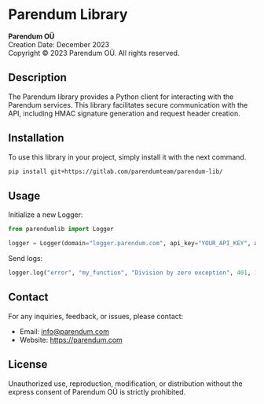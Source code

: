 # Parendum Library

**Parendum OÜ**  
Creation Date: December 2023  
Copyright © 2023 Parendum OÜ. All rights reserved.

## Description

The Parendum library provides a Python client for interacting with the Parendum services. This library facilitates secure communication with the API, including HMAC signature generation and request header creation.

## Installation

To use this library in your project, simply install it with the next command.

```bash
pip install git+https://gitlab.com/parendumteam/parendum-lib/
```

## Usage

Initialize a new Logger:

```python
from parendumlib import Logger

logger = Logger(domain="logger.parendum.com", api_key="YOUR_API_KEY", api_secret="YOUR_API_SECRET")
```

Send logs:

```python
logger.log("error", "my_function", "Division by zero exception", 401, 100)
```


## Contact

For any inquiries, feedback, or issues, please contact:

- Email: info@parendum.com
- Website: https://parendum.com


## License

Unauthorized use, reproduction, modification, or distribution without the express consent of Parendum OÜ is strictly prohibited.
